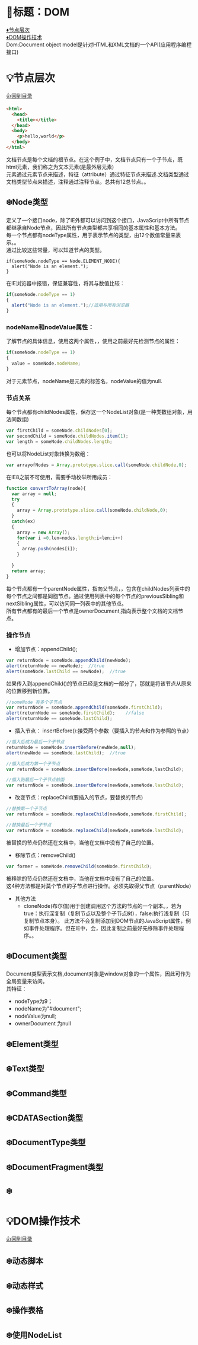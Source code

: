 <p id="title"><p>
  
# :gem:标题：DOM

<a href="#a1">:diamonds:节点层次</a><br>
<a href="#a2">:diamonds:DOM操作技术</a><br>
Dom:Document object model是针对HTML和XML文档的一个API(应用程序编程接口)
<p id="a1"></p>

# :bulb:节点层次
<a href="#title">:+1:回到目录</a>
```html
<html>
  <head>
    <title></title>
  </head>
  <body>
    <p>hello,world</p>
  </body>
</html>
```
文档节点是每个文档的根节点。在这个例子中，文档节点只有一个子节点，既html元素，我们称之为文本元素(是最外层元素)<br>
元素通过元素节点来描述，特征（attribute）通过特征节点来描述.文档类型通过文档类型节点来描述，注释通过注释节点。总共有12总节点。。
## :snowflake:Node类型
定义了一个接口node，除了IE外都可以访问到这个接口，JavaScript中所有节点都继承自Node节点，因此所有节点类型都共享相同的基本属性和基本方法。<br>
每一个节点都有nodeType属性，用于表示节点的类型，由12个数值常量来表示。。<br>
通过比较这些常量，可以知道节点的类型。
```javascriptt
if(someNode.nodeType == Node.ELEMENT_NODE){
  alert("Node is an element.");
}

```
在IE浏览器中报错，保证兼容性，将其与数值比较：
```javascript
if(someNode.nodeType == 1)
{
  alert("Node is an element.");//适用与所有浏览器
}
```
### nodeName和nodeValue属性：
了解节点的具体信息，使用这两个属性，，使用之前最好先检测节点的属性：
```javascript
if(someNode.nodeType == 1)
{
  value = someNode.nodeName;
}
```
对于元素节点，nodeName是元素的标签名，nodeValue的值为null.
### 节点关系
每个节点都有childNodes属性，保存这一个NodeList对象(是一种类数组对象，用法同数组)
```javascript
var firstChild = someNode.childNodes[0];
var secondChild = someNode.childNodes.item(1);
var length = someNode.childNodes.length;
```
也可以将NodeList对象转换为数组：
```javascript
var arrayofNodes = Array.prototype.slice.call(someNode.childNode,0);
```
在IE8之前不可使用，需要手动枚举所用成员：
```javascript
function convertToArray(node){
  var array = null;
  try
  {
    array = Array.prototype.slice.call(someNode.childNode,0);
  }
  catch(ex)
  {
    array = new Array();
    for(var i =0,len=nodes.length;i<len;i++)
    {
      array.push(nodes[i]);
    }
    
  }
  return array;
}
```
每个节点都有一个parentNode属性，指向父节点，，包含在childNodes列表中的每个节点之间都是同胞节点。通过使用列表中的每个节点的previousSibling和nextSibling属性，可以访问同一列表中的其他节点。<br>
所有节点都有的最后一个节点是ownerDocument,指向表示整个文档的文档节点。
### 操作节点
+ 增加节点：appendChild();
```javascript
var returnNode = someNode.appendChild(newNode);
alert(returnNode == newNode);  //true
alert(someNode.lastChild == newNode);  //true
```
如果传入到appendChild()的节点已经是文档的一部分了，那就是将该节点从原来的位置移到新位置。
```javascript
//someNode 有多个子节点
var returnNode = someNode.appendChild(someNode.firstChild);
alert(returnNode == someNode.firstChild);    //false
alert(returnNode == someNode.lastChild);
```
+ 插入节点： insertBefore():接受两个参数（要插入的节点和作为参照的节点）
```javascript
//插入后成为最后一个子节点
returnNode = someNode.insertBefore(newNede,null);
alert(newNode == someNode.lastChild);  //true

//插入后成为第一个子节点
var returnNode = someNode.insertBefore(newNode,someNode,lastChild);

//插入到最后一个子节点前面
var returnNode = someNode.insertBefore(newNode,someNode.lastChild);
```
+ 改变节点：replaceChild(要插入的节点，要替换的节点)
```javascript
//替换第一个子节点
var returnNode = someNode.replaceChild(newNode,someNode.firstChild);

//替换最后一个子节点
var returnNode = someNode.replaceChild(newNode,someNode.lastChild);
```
被替换的节点仍然还在文档中，当他在文档中没有了自己的位置。
+ 移除节点：removeChild()
```javascript
var former = someNode.removeChild(someNode.firstChild);
```
被移除的节点仍然还在文档中，当他在文档中没有了自己的位置。<br>
这4种方法都是对莫个节点的子节点进行操作。必须先取得父节点（parentNode）
+ 其他方法
   + cloneNode(布尔值)用于创建调用这个方法的节点的一个副本。，若为true：执行深复制（复制节点以及整个子节点树），false:执行浅复制（只复制节点本身）。
   此方法不会复制添加到DOM节点的JavaScript属性，例如事件处理程序。但在IE中，会，因此复制之前最好先移除事件处理程序。。
## :snowflake:Document类型
Document类型表示文档,document对象是window对象的一个属性，因此可作为全局变量来访问。<br>
其特征：
+ nodeType为9；
+ nodeName为"#document";
+ nodeValue为null;
+ ownerDocument 为null










## :snowflake:Element类型
## :snowflake:Text类型
## :snowflake:Command类型
## :snowflake:CDATASection类型
## :snowflake:DocumentType类型
## :snowflake:DocumentFragment类型
## :snowflake:
<p id="a2"></p>

# :bulb:DOM操作技术
<a href="#title">:+1:回到目录</a>
## :snowflake:动态脚本
## :snowflake:动态样式
## :snowflake:操作表格
## :snowflake:使用NodeList


